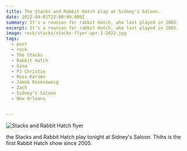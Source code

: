```yaml
---
title: The Stacks and Rabbit Hatch play at Sidney's Saloon.
date: 2022-04-01T22:00:00.000Z
summary: It's a reunion for rabbit Hatch, who last played in 2005.
excerpt: It's a reunion for rabbit Hatch, who last played in 2005.
image: rock/stacks/stacks-flyer-apr-1-2022.jpg
tags:
  - post
  - rock
  - The Stacks
  - Rabbit Hatch
  - Gina
  - PJ Christie
  - Ross Karsen
  - Jakob Rosenzweig
  - Zach
  - Sidney's Saloon
  - New Orleans


---
```


![Stacks and Rabbit Hatch flyer](https://davidrhoden.com/static/img/rock/stacks/stacks-flyer-apr-1-2022.jpg)

the Stacks and Rabbit Hatch play tonight at Sidney's Saloon. Thihs is the first Rabbit Hatch show since 2005.